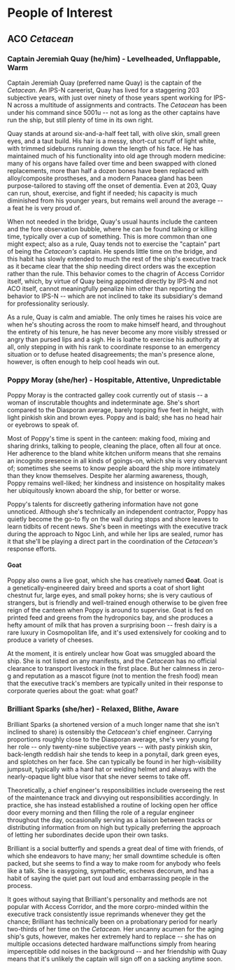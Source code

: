 # People of Interest

## ACO *Cetacean*

### Captain Jeremiah Quay (he/him) - Levelheaded, Unflappable, Warm
Captain Jeremiah Quay (preferred name Quay) is the captain of the *Cetacean*. An IPS-N careerist, Quay has lived for a staggering 203 subjective years, with just over ninety of those years spent working for IPS-N across a multitude of assignments and contracts. The *Cetacean* has been under his command since 5001u -- not as long as the other captains have run the ship, but still plenty of time in its own right.

Quay stands at around six-and-a-half feet tall, with olive skin, small green eyes, and a taut build. His hair is a messy, short-cut scruff of light white, with trimmed sideburns running down the length of his face. He has maintained much of his functionality into old age through modern medicine: many of his organs have failed over time and been swapped with cloned replacements, more than half a dozen bones have been replaced with alloy/composite prostheses, and a modern Panacea gland has been purpose-tailored to staving off the onset of dementia. Even at 203, Quay can run, shout, exercise, and fight if needed; his capacity is much diminished from his younger years, but remains well around the average -- a feat he is very proud of.

When not needed in the bridge, Quay's usual haunts include the canteen and the fore observation bubble, where he can be found talking or killing time, typically over a cup of something. This is more common than one might expect; also as a rule, Quay tends not to exercise the "captain" part of being the *Cetacean's* captain. He spends little time on the bridge, and this habit has slowly extended to much the rest of the ship's executive track as it became clear that the ship needing direct orders was the exception rather than the rule. This behavior comes to the chagrin of Access Corridor itself, which, by virtue of Quay being appointed directly by IPS-N and not ACO itself, cannot meaningfully penalize him other than reporting the behavior to IPS-N -- which are not inclined to take its subsidiary's demand for professionality seriously.

As a rule, Quay is calm and amiable. The only times he raises his voice are when he's shouting across the room to make himself heard, and throughout the entirety of his tenure, he has never become any more visibly stressed or angry than pursed lips and a sigh. He is loathe to exercise his authority at all, only stepping in with his rank to coordinate response to an emergency situation or to defuse heated disagreements; the man's presence alone, however, is often enough to help cool heads win out.

### Poppy Moray (she/her) - Hospitable, Attentive, Unpredictable
Poppy Moray is the contracted galley cook currently out of stasis -- a woman of inscrutable thoughts and indeterminate age. She's short compared to the Diasporan average, barely topping five feet in height, with light pinkish skin and brown eyes. Poppy and is bald; she has no head hair or eyebrows to speak of.

Most of Poppy's time is spent in the canteen: making food, mixing and sharing drinks, talking to people, cleaning the place, often all four at once. Her adherence to the bland white kitchen uniform means that she remains an incognito presence in all kinds of goings-on, which she is very observant of; sometimes she seems to know people aboard the ship more intimately than they know themselves. Despite her alarming awareness, though, Poppy remains well-liked; her kindness and insistence on hospitality makes her ubiquitously known aboard the ship, for better or worse.

Poppy's talents for discreetly gathering information have not gone unnoticed. Although she's technically an independent contractor, Poppy has quietly become the go-to fly on the wall during stops and shore leaves to learn tidbits of recent news. She's been in meetings with the executive track during the approach to Ngoc Linh, and while her lips are sealed, rumor has it that she'll be playing a direct part in the coordination of the *Cetacean's* response efforts.

#### Goat
Poppy also owns a live goat, which she has creatively named **Goat**. Goat is a genetically-engineered dairy breed and sports a coat of short light chestnut fur, large eyes, and small pokey horns; she is very cautious of strangers, but is friendly and well-trained enough otherwise to be given free reign of the canteen when Poppy is around to supervise. Goat is fed on printed feed and greens from the hydroponics bay, and she produces a hefty amount of milk that has proven a surprising boon -- fresh dairy is a rare luxury in Cosmopolitan life, and it's used extensively for cooking and to produce a variety of cheeses.

At the moment, it is entirely unclear how Goat was smuggled aboard the ship. She is not listed on any manifests, and the *Cetacean* has no official clearance to transport livestock in the first place. But her calmness in zero-g and reputation as a mascot figure (not to mention the fresh food) mean that the executive track's members are typically united in their response to corporate queries about the goat: what goat?

### Brilliant Sparks (she/her) - Relaxed, Blithe, Aware
Brilliant Sparks (a shortened version of a much longer name that she isn't inclined to share) is ostensibly the *Cetacean's* chief engineer. Carrying proportions roughly close to the Diasporan average, she's very young for her role -- only twenty-nine subjective years -- with pasty pinkish skin, back-length reddish hair she tends to keep in a ponytail, dark green eyes, and splotches on her face. She can typically be found in her high-visibility jumpsuit, typically with a hard hat or welding helmet and always with the nearly-opaque light blue visor that she never seems to take off.

Theoretically, a chief engineer's responsibilities include overseeing the rest of the maintenance track and divvying out responsibilities accordingly. In practice, she has instead established a routine of locking open her office door every morning and then filling the role of a regular engineer throughout the day, occasionally serving as a liaison between tracks or distributing information from on high but typically preferring the approach of letting her subordinates decide upon their own tasks.

Brilliant is a social butterfly and spends a great deal of time with friends, of which she endeavors to have many; her small downtime schedule is often packed, but she seems to find a way to make room for anybody who feels like a talk. She is easygoing, sympathetic, eschews decorum, and has a habit of saying the quiet part out loud and embarrassing people in the process.

It goes without saying that Brilliant's personality and methods are not popular with Access Corridor, and the more corpro-minded within the executive track consistently issue reprimands whenever they get the chance; Brilliant has technically been on a probationary period for nearly two-thirds of her time on the *Cetacean.* Her uncanny acumen for the aging ship's guts, however, makes her extremely hard to replace -- she has on multiple occasions detected hardware malfunctions simply from hearing imperceptible odd noises in the background -- and her friendship with Quay means that it's unlikely the captain will sign off on a sacking anytime soon.
